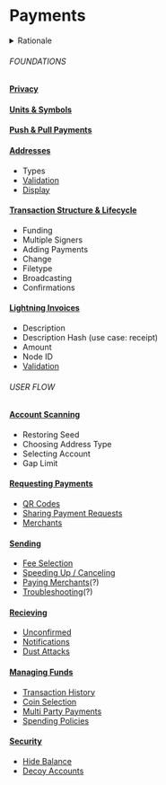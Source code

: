 # Payments

<details>
  <summary>Rationale</summary>
	<p>Below is the proposed structure for the payments section — there are first some foundations which will give readers a base to understand further chapters.</p>
  <p>The goal with this structure is to provide the reader with a unified way of learning about bitcoin on-chain and lightning. Instead of having to navigate between separate subchapters and comparing the two - the reader is taken through a payments unified user flow. At each step, when relevant the individual considerations, implementation details and constraints are addressed for each technology.</p>
</details>

###### FOUNDATIONS

#### [Privacy](#)

#### [Units & Symbols](#)

#### [Push & Pull Payments](#)

#### [Addresses](#)

- Types
- [Validation](#)
- [Display](#)

#### [Transaction Structure & Lifecycle](#)

- Funding
- Multiple Signers
- Adding Payments
- Change
- Filetype
- Broadcasting
- Confirmations

#### [Lightning Invoices](#)

- Description
- Description Hash (use case: receipt)
- Amount
- Node ID
- [Validation](#)

###### USER FLOW

#### [Account Scanning](#)

- Restoring Seed
- Choosing Address Type
- Selecting Account
- Gap Limit

#### [Requesting Payments](#)

- [QR Codes](#)
- [Sharing Payment Requests](#)
- [Merchants](#)

#### [Sending](#)

- [Fee Selection](#)
- [Speeding Up / Canceling](#)
- [Paying Merchants](#)(?)
- [Troubleshooting](#)(?)

#### [Recieving](#)

- [Unconfirmed](#)
- [Notifications](#)
- [Dust Attacks](#)

#### [Managing Funds](#)

- [Transaction History](#)
- [Coin Selection](#)
- [Multi Party Payments](#)
- [Spending Policies](#)

#### [Security](#)

- [Hide Balance](#)
- [Decoy Accounts](#)

